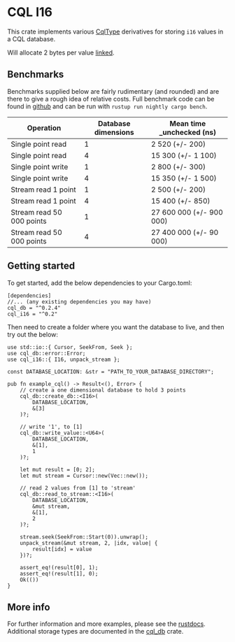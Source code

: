 # CQL I16
This crate implements various [CqlType](https://docs.rs/cql_model/0.2/cql_model/trait.CqlType.html) derivatives for storing `i16` values in a CQL database.

Will allocate 2 bytes per value [linked](https://docs.rs/cql_db/0.2/cql_db/fn.link_dimensions.html).

## Benchmarks
Benchmarks supplied below are fairly rudimentary (and rounded) and are there to give a rough idea of relative costs.
Full benchmark code can be found in [github](https://github.com/AndrewSisley/CQLDb/tree/master/cql_storage_types/cql_i16) and can be run with
`rustup run nightly cargo bench`.

Operation | Database dimensions | Mean time _unchecked (ns)
--- | --- | ---
Single point read | 1 | 2 520 (+/- 200)
Single point read | 4 | 15 300 (+/- 1 100)
Single point write | 1 | 2 800 (+/- 300)
Single point write | 4 | 15 350 (+/- 1 500)
Stream read 1 point | 1 | 2 500 (+/- 200)
Stream read 1 point | 4 | 15 400 (+/- 850)
Stream read 50 000 points | 1 | 27 600 000 (+/- 900 000)
Stream read 50 000 points | 4 | 27 400 000 (+/- 90 000)

## Getting started
To get started, add the below dependencies to your Cargo.toml:

```
[dependencies]
//... (any existing dependencies you may have)
cql_db = "^0.2.4"
cql_i16 = "^0.2"
```

Then need to create a folder where you want the database to live, and then try out the below:

```
use std::io::{ Cursor, SeekFrom, Seek };
use cql_db::error::Error;
use cql_i16::{ I16, unpack_stream };

const DATABASE_LOCATION: &str = "PATH_TO_YOUR_DATABASE_DIRECTORY";

pub fn example_cql() -> Result<(), Error> {
    // create a one dimensional database to hold 3 points
    cql_db::create_db::<I16>(
        DATABASE_LOCATION,
        &[3]
    )?;

    // write '1', to [1]
    cql_db::write_value::<U64>(
        DATABASE_LOCATION,
        &[1],
        1
    )?;

    let mut result = [0; 2];
    let mut stream = Cursor::new(Vec::new());

    // read 2 values from [1] to 'stream'
    cql_db::read_to_stream::<I16>(
        DATABASE_LOCATION,
        &mut stream,
        &[1],
        2
    )?;

    stream.seek(SeekFrom::Start(0)).unwrap();
    unpack_stream(&mut stream, 2, |idx, value| {
        result[idx] = value
    })?;

    assert_eq!(result[0], 1);
    assert_eq!(result[1], 0);
    Ok(())
}
```

## More info
For further information and more examples, please see the [rustdocs](https://docs.rs/cql_i16).  Additional storage types are documented in the [cql_db](https://crates.io/crates/cql_db) crate.
